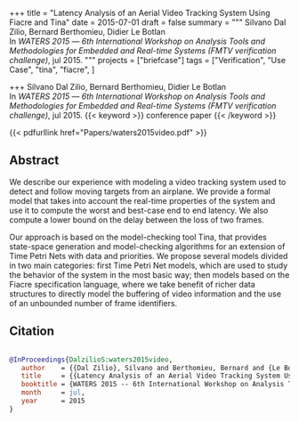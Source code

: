+++
title = "Latency Analysis of an Aerial Video Tracking System Using Fiacre and Tina"
date = 2015-07-01
draft = false
summary = """
Silvano Dal Zilio, Bernard Berthomieu, Didier Le Botlan <br />
In _WATERS 2015_ — _6th International Workshop on Analysis Tools and Methodologies for Embedded and Real-time Systems (FMTV verification challenge)_, jul 2015.
"""
projects = ["briefcase"]
tags = ["Verification", "Use Case", "tina", "fiacre", ]

+++
Silvano Dal Zilio, Bernard Berthomieu, Didier Le Botlan <br />
In _WATERS 2015_ — _6th International Workshop on Analysis Tools and Methodologies for Embedded and Real-time Systems (FMTV verification challenge)_, jul 2015.
{{< keyword >}} conference paper {{< /keyword >}}


{{< pdfurllink href="Papers/waters2015video.pdf" >}}

## Abstract
We describe our experience with modeling a video tracking system used to detect and follow
        moving targets from an airplane. We provide a formal model that takes into account the
        real-time properties of the system and use it to compute the worst and best-case end to end
        latency. We also compute a lower bound on the delay between the loss of two frames.

Our approach is based on the model-checking tool Tina, that provides state-space generation
        and model-checking algorithms for an extension of Time Petri Nets with data and priorities.
        We propose several models divided in two main categories: first Time Petri Net models, which
        are used to study the behavior of the system in the most basic way; then models based on the
        Fiacre specification language, where we take benefit of richer data structures to directly
        model the buffering of video information and the use of an unbounded number of frame
        identifiers.



## Citation

```bibtex

@InProceedings{DalzilioS:waters2015video,
   author    = {{Dal Zilio}, Silvano and Berthomieu, Bernard and {Le Botlan}, Didier},
   title     = {{Latency Analysis of an Aerial Video Tracking System Using Fiacre and Tina}},
   booktitle = {WATERS 2015 -- 6th International Workshop on Analysis Tools and Methodologies for Embedded and Real-time Systems (FMTV verification challenge)},
   month     = jul, 
   year      = 2015
}

````
